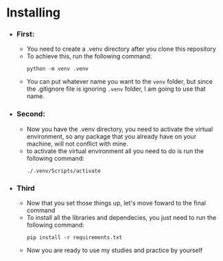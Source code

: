 # Installing


- ### First:
  - You need to create a .venv directory after you clone this repository
  - To achieve this, run the following command: <pre>```python -m venv .venv ```</pre>
  - You can put whatever name you want to the `venv` folder, but since the .gitignore file is ignoring `.venv` folder, I am going to use that name.
- ### Second:
  - Now you have the .venv directory, you need to activate the virtual environment, so any package that you already have on your machine, will not conflict with mine.
  - to activate the virtual environment all you need to do is run the following command: <pre> ```./.venv/Scripts/activate```</pre>
- ### Third
  - Now that you set those things up, let's move foward to the final command
  - To install all the libraries and dependecies, you just need to run the following command: <pre>```pip install -r requirements.txt```</pre>
  - Now you are ready to use my studies and practice by yourself

